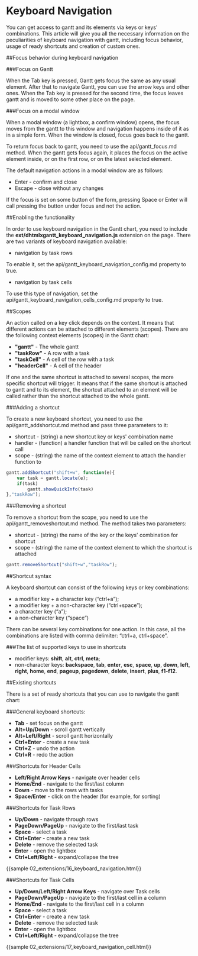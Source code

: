 Keyboard Navigation
========================

You can get access to gantt and its elements via keys or keys' combinations. This article will give you all the necessary information on the peculiarities of keyboard navigation with gantt, including
focus behavior, usage of ready shortcuts and creation of custom ones.

##Focus behavior during keyboard navigation

###Focus on Gantt

When the Tab key is pressed, Gantt gets focus the same as any usual element. 
After that to navigate Gantt, you can use the arrow keys and other ones. 
When the Tab key is pressed for the second time, the focus leaves gantt and is moved to some other place on the page.

###Focus on a modal window

When a modal window (a lightbox, a confirm window) opens, the focus moves from the gantt to this window and 
navigation happens inside of it as in a simple form. When the window is closed, focus goes back to the gantt.

To return focus back to gantt, you need to use the api/gantt_focus.md method. When the gantt gets focus again, it places the focus on the active element inside, 
or on the first row, or on the latest selected element.

The default navigation actions in a modal window are as follows:

- Enter - confirm and close
- Escape - close without any changes

If the focus is set on some button of the form, pressing Space or Enter
will call pressing the button under focus and not the action.

##Enabling the functionality

In order to use keyboard navigation in the Gantt chart, you need to include the **ext/dhtmlxgantt_keyboard_navigation.js** extension on the page. 
There are two variants of keyboard navigation available:

- navigation by task rows

To enable it, set the api/gantt_keyboard_navigation_config.md property to true.

- navigation by task cells  

To use this type of navigation, set the api/gantt_keyboard_navigation_cells_config.md property to true.

##Scopes

An action called on a key click depends on the context. It means that different actions can be attached to different elements (scopes). 
There are the following context elements (scopes) in the Gantt chart:

- **"gantt"** - The whole gantt
- **"taskRow"** - A row with a task
- **"taskCell"** - A cell of the row with a task
- **"headerCell"** - A cell of the header

If one and the same shortcut is attached to several scopes, the more specific shortcut will trigger. It means that if the same shortcut is attached 
to gantt and to its element, the shortcut attached to an element will be called rather than the shortcut attached to the whole gantt. 

###Adding a shortcut

To create a new keyboard shortcut, you need to use the api/gantt_addshortcut.md method and pass three parameters to it:

- shortcut - (string) a new shortcut key or keys' combination name
- handler - (function) a handler function that will be called on the shortcut call 
- scope - (string) the name of the context element to attach the handler function to

~~~js
gantt.addShortcut("shift+w", function(e){ 
    var task = gantt.locate(e); 
    if(task) 
        gantt.showQuickInfo(task)
},"taskRow");
~~~

###Removing a shortcut

To remove a shortcut from the scope, you need to use the api/gantt_removeshortcut.md method. The method takes two parameters:

- shortcut - (string) the name of the key or the keys' combination for shortcut 
- scope - (string) the name of the context element to which the shortcut is attached

~~~js
gantt.removeShortcut("shift+w","taskRow");
~~~

##Shortcut syntax

A keyboard shortcut can consist of the following keys or key combinations:

- a modifier key + a character key (“ctrl+a”);
- a modifier key + a non-character key (“ctrl+space”);
- a character key (“a”);
- a non-character key (“space”)

There can be several key combinations for one action. In this case, all the combinations are listed with comma delimiter: “ctrl+a, ctrl+space”.

###The list of supported keys to use in shortcuts

- modifier keys: **shift**, **alt**, **ctrl**, **meta**;
- non-character keys: **backspace**, **tab**, **enter**, **esc**, **space**, **up**, **down**, **left**, **right**, **home**, **end**, **pageup**, **pagedown**, **delete**,
**insert**, **plus**, **f1-f12**.

##Existing shortcuts 

There is a set of ready shortcuts that you can use to navigate the gantt chart:

###General keyboard shortcuts:

- **Tab** - set focus on the gantt
- **Alt+Up/Down** - scroll gantt vertically
- **Alt+Left/Right** - scroll gantt horizontally
- **Ctrl+Enter** - create a new task
- **Ctrl+Z** - undo the action
- **Ctrl+R** - redo the action

###Shortcuts for Header Cells

- **Left/Right Arrow Keys** - navigate over header cells
- **Home/End** - navigate to the first/last column
- **Down** - move to the rows with tasks
- **Space/Enter** - click on the header (for example, for sorting)


###Shortcuts for Task Rows

- **Up/Down** - navigate through rows
- **PageDown/PageUp** - navigate to the first/last task
- **Space** - select a task
- **Ctrl+Enter** - create a new task
- **Delete** - remove the selected task
- **Enter** - open the lightbox
- **Ctrl+Left/Right** - expand/collapse the tree 

{{sample 02_extensions/16_keyboard_navigation.html}}

###Shortcuts for Task Cells

- **Up/Down/Left/Right Arrow Keys** - navigate over Task cells
- **PageDown/PageUp** - navigate to the first/last cell in a column
- **Home/End** - navigate to the first/last cell in a column
- **Space** - select a task
- **Ctrl+Enter** - create a new task
- **Delete** - remove the selected task
- **Enter** - open the lightbox
- **Ctrl+Left/Right** - expand/collapse the tree

{{sample 02_extensions/17_keyboard_navigation_cell.html}}

